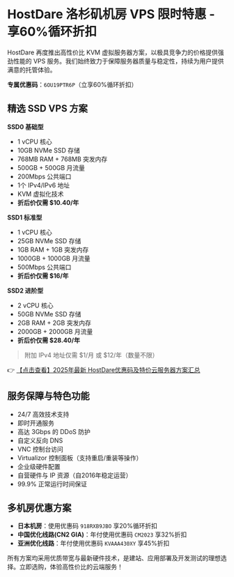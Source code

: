 # HostDare 洛杉矶机房 VPS 限时特惠 - 享60%循环折扣

HostDare 再度推出高性价比 KVM 虚拟服务器方案，以极具竞争力的价格提供强劲性能的 VPS 服务。我们始终致力于保障服务器质量与稳定性，持续为用户提供满意的托管体验。

**专属优惠码**：`6OU19PTR6P`（立享60%循环折扣）

## 精选 SSD VPS 方案

**SSD0 基础型**
- 1 vCPU 核心
- 10GB NVMe SSD 存储
- 768MB RAM + 768MB 突发内存
- 500GB + 500GB 月流量
- 200Mbps 公共端口
- 1个 IPv4/IPv6 地址
- KVM 虚拟化技术
- **折后价仅需 $10.40/年**

**SSD1 标准型**
- 1 vCPU 核心
- 25GB NVMe SSD 存储
- 1GB RAM + 1GB 突发内存
- 1000GB + 1000GB 月流量
- 500Mbps 公共端口
- **折后价仅需 $16/年**

**SSD2 进阶型**
- 2 vCPU 核心
- 50GB NVMe SSD 存储
- 2GB RAM + 2GB 突发内存
- 2000GB + 2000GB 月流量
- **折后价仅需 $28.40/年**

> 附加 IPv4 地址仅需 $1/月 或 $12/年（数量不限）

👉 [【点击查看】2025年最新 HostDare优惠码及特价云服务器方案汇总](https://bit.ly/hostdare)

## 服务保障与特色功能
- 24/7 高效技术支持
- 即时开通服务
- 高达 3Gbps 的 DDoS 防护
- 自定义反向 DNS
- VNC 控制台访问
- Virtualizor 控制面板（支持重启/重装等操作）
- 企业级硬件配置
- 自营硬件与 IP 资源（自2016年稳定运营）
- 99.9% 正常运行时间保证

## 多机房优惠方案
- **日本机房**：使用优惠码 `918RXB9JBO` 享20%循环折扣
- **中国优化线路(CN2 GIA)**：年付使用优惠码 `CM2023` 享32%折扣
- **亚洲优化线路**：年付使用优惠码 `KVAAA430XY` 享45%折扣

所有方案均采用优质带宽与最新硬件技术，是建站、应用部署及开发测试的理想选择。立即选购，体验高性价比的云端服务！